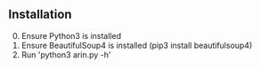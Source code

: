 ## Installation

0. Ensure Python3 is installed
1. Ensure BeautifulSoup4 is installed (pip3 install beautifulsoup4)
2. Run 'python3 arin.py -h'
